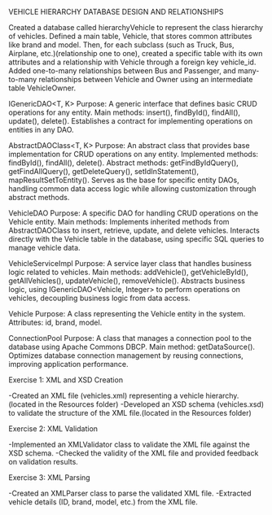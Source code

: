 VEHICLE HIERARCHY DATABASE DESIGN AND RELATIONSHIPS

Created a database called hierarchyVehicle to represent the class hierarchy of vehicles. Defined a main table, Vehicle, that stores common attributes like brand and model. Then, for each subclass (such as Truck, Bus, Airplane, etc.)(relationship one to one), 
created a specific table with its own attributes and a relationship with Vehicle through a foreign key vehicle_id. Added one-to-many relationships between Bus and Passenger, and many-to-many relationships between Vehicle and Owner using an intermediate table VehicleOwner.

IGenericDAO<T, K>
Purpose: A generic interface that defines basic CRUD operations for any entity.
Main methods: insert(), findById(), findAll(), update(), delete().
Establishes a contract for implementing operations on entities in any DAO.

AbstractDAOClass<T, K>
Purpose: An abstract class that provides base implementation for CRUD operations on any entity.
Implemented methods: findById(), findAll(), delete().
Abstract methods: getFindByIdQuery(), getFindAllQuery(), getDeleteQuery(), setIdInStatement(), mapResultSetToEntity().
Serves as the base for specific entity DAOs, handling common data access logic while allowing customization through abstract methods.

VehicleDAO
Purpose: A specific DAO for handling CRUD operations on the Vehicle entity.
Main methods: Implements inherited methods from AbstractDAOClass to insert, retrieve, update, and delete vehicles.
Interacts directly with the Vehicle table in the database, using specific SQL queries to manage vehicle data.

VehicleServiceImpl
Purpose: A service layer class that handles business logic related to vehicles.
Main methods: addVehicle(), getVehicleById(), getAllVehicles(), updateVehicle(), removeVehicle().
Abstracts business logic, using IGenericDAO<Vehicle, Integer> to perform operations on vehicles, decoupling business logic from data access.

Vehicle
Purpose: A class representing the Vehicle entity in the system.
Attributes: id, brand, model.

ConnectionPool
Purpose: A class that manages a connection pool to the database using Apache Commons DBCP.
Main method: getDataSource().
Optimizes database connection management by reusing connections, improving application performance.

Exercise 1: XML and XSD Creation

-Created an XML file (vehicles.xml) representing a vehicle hierarchy.(located in the Resources folder)
-Developed an XSD schema (vehicles.xsd) to validate the structure of the XML file.(located in the Resources folder)

Exercise 2: XML Validation

-Implemented an XMLValidator class to validate the XML file against the XSD schema.
-Checked the validity of the XML file and provided feedback on validation results.

Exercise 3: XML Parsing

-Created an XMLParser class to parse the validated XML file.
-Extracted vehicle details (ID, brand, model, etc.) from the XML file.

